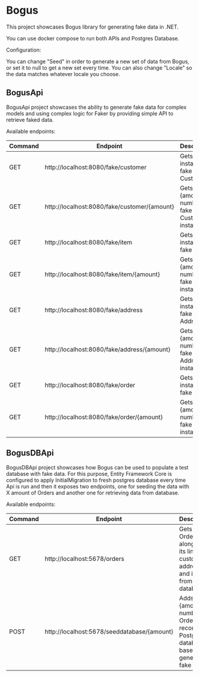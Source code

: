 
# Bogus
  

This project showcases Bogus library for generating fake data in .NET.

 You can use docker compose to run both APIs and Postgres Database.

Configuration:

You can change "Seed" in order to generate a new set of data from Bogus, or set it to null to get a new set every time.
You can also change "Locale" so the data matches whatever locale you choose.

## BogusApi

BogusApi project showcases the ability to generate fake data for complex models and using complex logic for Faker by providing simple API to retrieve faked data.

Available endpoints:

  

| Command | Endpoint | Description
|--|--|--|
| GET | http://localhost:8080/fake/customer | Gets one instance of fake Customer |
| GET | http://localhost:8080/fake/customer/{amount} | Gets {amount} number of fake Customer instances |
| GET | http://localhost:8080/fake/item| Gets one instance of fake Item|
| GET | http://localhost:8080/fake/item/{amount} | Gets {amount} number of fake Item instances |
| GET | http://localhost:8080/fake/address| Gets one instance of fake Address|
| GET | http://localhost:8080/fake/address/{amount} | Gets {amount} number of fake Address instances |
| GET | http://localhost:8080/fake/order| Gets one instance of fake Order|
| GET | http://localhost:8080/fake/order/{amount} | Gets {amount} number of fake Order instances |

## BogusDBApi

BogusDBApi project showcases how Bogus can be used to populate a test database with fake data. For this purpose, Entity Framework Core is configured to apply InitialMigration to fresh postgres database every time Api is run and then it exposes two endpoints, one for seeding the data with X amount of Orders and another one for retrieving data from database.

Available endpoints:

  

| Command | Endpoint | Description
|--|--|--|
| GET | http://localhost:5678/orders | Gets Orders, along with its linked customers, addresses and items from database |
| POST | http://localhost:5678/seeddatabase/{amount} | Adds {amount} number of Order records in Postgres database, based on generated fake data |
